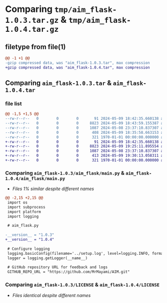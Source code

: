 # Comparing `tmp/aim_flask-1.0.3.tar.gz` & `tmp/aim_flask-1.0.4.tar.gz`

## filetype from file(1)

```diff
@@ -1 +1 @@
-gzip compressed data, was "aim_flask-1.0.3.tar", max compression
+gzip compressed data, was "aim_flask-1.0.4.tar", max compression
```

## Comparing `aim_flask-1.0.3.tar` & `aim_flask-1.0.4.tar`

### file list

```diff
@@ -1,5 +1,5 @@
--rw-r--r--   0        0        0       91 2024-05-09 18:42:35.660138 aim_flask-1.0.3/aim_flask/__init__.py
--rw-r--r--   0        0        0     8823 2024-05-09 18:43:59.155387 aim_flask-1.0.3/aim_flask/main.py
--rw-r--r--   0        0        0     1087 2024-05-08 23:37:10.837307 aim_flask-1.0.3/LICENSE
--rw-r--r--   0        0        0      408 2024-05-09 18:35:58.663153 aim_flask-1.0.3/pyproject.toml
--rw-r--r--   0        0        0      321 1970-01-01 00:00:00.000000 aim_flask-1.0.3/PKG-INFO
+-rw-r--r--   0        0        0       91 2024-05-09 18:42:35.660138 aim_flask-1.0.4/aim_flask/__init__.py
+-rw-r--r--   0        0        0     8823 2024-05-09 19:25:11.895554 aim_flask-1.0.4/aim_flask/main.py
+-rw-r--r--   0        0        0     1087 2024-05-08 23:37:10.837307 aim_flask-1.0.4/LICENSE
+-rw-r--r--   0        0        0      413 2024-05-09 19:30:13.058311 aim_flask-1.0.4/pyproject.toml
+-rw-r--r--   0        0        0      321 1970-01-01 00:00:00.000000 aim_flask-1.0.4/PKG-INFO
```

### Comparing `aim_flask-1.0.3/aim_flask/main.py` & `aim_flask-1.0.4/aim_flask/main.py`

 * *Files 1% similar despite different names*

```diff
@@ -2,15 +2,15 @@
 import os
 import subprocess
 import platform
 import logging
 
 # aim_flask.py
 
-__version__ = "1.0.3"
+__version__ = "1.0.4"
 
 # Configure logging
 logging.basicConfig(filename='../setup.log', level=logging.INFO, format='%(asctime)s - %(levelname)s: %(message)s')
 logger = logging.getLogger(__name__)
 
 # GitHub repository URL for feedback and logs
 GITHUB_REPO_URL = "https://github.com/MrMayami/AIM.git"
```

### Comparing `aim_flask-1.0.3/LICENSE` & `aim_flask-1.0.4/LICENSE`

 * *Files identical despite different names*

